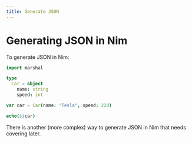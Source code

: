 ```yaml
---
title: Generate JSON
---
```


# Generating JSON in Nim

To generate JSON in Nim:

```nim
import marshal

type
  Car = object
    name: string
    speed: int

var car = Car(name: "Tesla", speed: 220)

echo($$car)
```

There is another (more complex) way to generate JSON in Nim that needs covering later.
